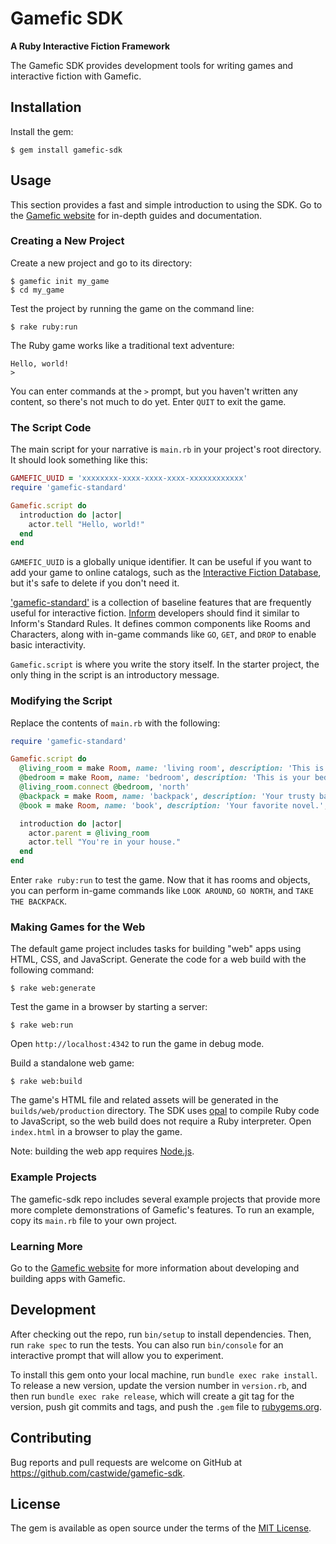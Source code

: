 # Gamefic SDK

**A Ruby Interactive Fiction Framework**

The Gamefic SDK provides development tools for writing games and interactive fiction with Gamefic.

## Installation

Install the gem:

    $ gem install gamefic-sdk

## Usage

This section provides a fast and simple introduction to using the SDK. Go to
the [Gamefic website](https://gamefic.com) for in-depth guides and
documentation.

### Creating a New Project

Create a new project and go to its directory:

    $ gamefic init my_game
    $ cd my_game

Test the project by running the game on the command line:

    $ rake ruby:run

The Ruby game works like a traditional text adventure:

    Hello, world!
    >

You can enter commands at the `>` prompt, but you haven't written any content,
so there's not much to do yet. Enter `QUIT` to exit the game.

### The Script Code

The main script for your narrative is `main.rb` in your project's root
directory. It should look something like this:

```ruby
GAMEFIC_UUID = 'xxxxxxxx-xxxx-xxxx-xxxx-xxxxxxxxxxxx'
require 'gamefic-standard'

Gamefic.script do
  introduction do |actor|
    actor.tell "Hello, world!"
  end
end
```

`GAMEFIC_UUID` is a globally unique identifier. It can be useful if you want to
add your game to online catalogs, such as the [Interactive Fiction Database](https://ifdb.tads.org/),
but it's safe to delete if you don't need it.

['gamefic-standard'](https://github.com/castwide/gamefic-standard) is a collection
of baseline features that are frequently useful for interactive fiction. [Inform](http://inform7.com/)
developers should find it similar to Inform's Standard Rules. It defines common
components like Rooms and Characters, along with in-game commands like `GO`,
`GET`, and `DROP` to enable basic interactivity.

`Gamefic.script` is where you write the story itself. In the starter project,
the only thing in the script is an introductory message.

### Modifying the Script

Replace the contents of `main.rb` with the following:

```ruby
require 'gamefic-standard'

Gamefic.script do
  @living_room = make Room, name: 'living room', description: 'This is your living room.'
  @bedroom = make Room, name: 'bedroom', description: 'This is your bedroom.'
  @living_room.connect @bedroom, 'north'
  @backpack = make Room, name: 'backpack', description: 'Your trusty backpack.', parent: @bedroom
  @book = make Room, name: 'book', description: 'Your favorite novel.', parent: @living_room

  introduction do |actor|
    actor.parent = @living_room
    actor.tell "You're in your house."
  end
end
```

Enter `rake ruby:run` to test the game. Now that it has rooms and objects, you
can perform in-game commands like `LOOK AROUND`, `GO NORTH`, and `TAKE THE BACKPACK`.

### Making Games for the Web

The default game project includes tasks for building "web" apps using HTML,
CSS, and JavaScript. Generate the code for a web build with the following
command:

```
$ rake web:generate
```

Test the game in a browser by starting a server:

```
$ rake web:run
```

Open `http://localhost:4342` to run the game in debug mode.

Build a standalone web game:

```
$ rake web:build
```

The game's HTML file and related assets will be generated in the
`builds/web/production` directory. The SDK uses
[opal](https://github.com/opal/opal) to compile Ruby code to JavaScript, so the
web build does not require a Ruby interpreter. Open `index.html` in a browser
to play the game.

Note: building the web app requires [Node.js](https://nodejs.org).

### Example Projects

The gamefic-sdk repo includes several example projects that provide more
more complete demonstrations of Gamefic's features. To run an example, copy
its `main.rb` file to your own project.

### Learning More

Go to the [Gamefic website](https://gamefic.com) for more information about
developing and building apps with Gamefic.

## Development

After checking out the repo, run `bin/setup` to install dependencies. Then, run `rake spec` to run the tests. You can also run `bin/console` for an interactive prompt that will allow you to experiment.

To install this gem onto your local machine, run `bundle exec rake install`. To release a new version, update the version number in `version.rb`, and then run `bundle exec rake release`, which will create a git tag for the version, push git commits and tags, and push the `.gem` file to [rubygems.org](https://rubygems.org).

## Contributing

Bug reports and pull requests are welcome on GitHub at https://github.com/castwide/gamefic-sdk.

## License

The gem is available as open source under the terms of the [MIT License](https://opensource.org/licenses/MIT).
